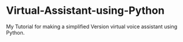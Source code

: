 # Virtual-Assistant-using-Python
My Tutorial for making a simplified Version virtual voice assistant using Python.
